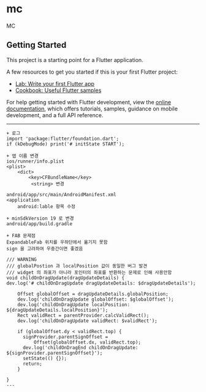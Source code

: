 # mc

MC

## Getting Started

This project is a starting point for a Flutter application.

A few resources to get you started if this is your first Flutter project:

- [Lab: Write your first Flutter app](https://docs.flutter.dev/get-started/codelab)
- [Cookbook: Useful Flutter samples](https://docs.flutter.dev/cookbook)

For help getting started with Flutter development, view the
[online documentation](https://docs.flutter.dev/), which offers tutorials,
samples, guidance on mobile development, and a full API reference.

---

```agsl
+ 로그
import 'package:flutter/foundation.dart';
if (kDebugMode) print('# initState START');
```
```agsl
+ 앱 이름 변경
ios/runner/info.plist
<plist>
    <dict>
        <key>CFBundleName</key>
         <string> 변경

android/app/src/main/AndroidManifest.xml
<application
    android:lable 항목 수정
```
```agsl
+ minSdkVersion 19 로 변경
android/app/build.gradle
```
```agsl
+ FAB 문제점
ExpandableFab 위치를 우하단에서 옮기지 못함
sign 을 고려하여 우중간이면 좋겠음 
```
```agsl
/// WARNING
/// globalPostion 과 localPosition 값이 동일한 버그 발견
/// widget 의 좌표가 아니라 포인터의 좌표를 반환하는 문제로 인해 사용안함
void childOnDragUpdate(dragUpdateDetails) {
dev.log('# childOnDragUpdate dragUpdateDetails: $dragUpdateDetails');

    Offset globalOffset = dragUpdateDetails.globalPosition;
    dev.log('childOnDragUpdate globalOffset: $globalOffset');
    dev.log('childOnDragUpdate localPosition: ${dragUpdateDetails.localPosition}');
    Rect validRect = parentProvider.calcValidRect();
    dev.log('childOnDragUpdate validRect: $validRect');

    if (globalOffset.dy < validRect.top) {
      signProvider.parentSignOffset =
          Offset(globalOffset.dx, validRect.top);
      dev.log('childOnDragEnd childOnDragUpdate: ${signProvider.parentSignOffset}');
      setState(() {});
      return;
    }

}
---